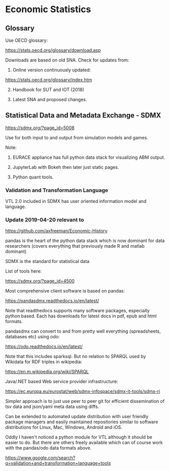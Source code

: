# Economic Statistics

## Glossary

Use OECD glossary:

https://stats.oecd.org/glossary/download.asp

Downloads are based on old SNA. Check for updates from:

1. Online version continuously updated:

https://stats.oecd.org/glossary/index.htm

2. Handbook for SUT and IOT (2018)

3. Latest SNA and proposed changes.

## Statistical Data and Metadata Exchange - SDMX

https://sdmx.org/?page_id=5008

Use for both input to and output from simulation models and games.

Note:

1. EURACE appliance has full python data stack for visualizing ABM output.

2. JupyterLab with Bokeh then later just static pages.

3. Python quant tools.

### Validation and Transformation Language

VTL 2.0 included in SDMX has user oriented information model and language.

### Update 2019-04-20 relevant to

https://github.com/axfreeman/Economic-History

pandas is the heart of the python data stack which is now dominant for data researchers (covers everything that previously made R and matlab dominant)

SDMX is the standard for statistical data

List of tools here:

https://sdmx.org/?page_id=4500

Most comprehensive client software is based on pandas:

https://pandasdmx.readthedocs.io/en/latest/

Note that readthedocs supports many software packages, especially python based. Each has downloads for latest docs in pdf, epub and html formats. 

pandasdmx can convert to and from pretty well everything (spreadsheets, databases etc) using odo:

https://odo.readthedocs.io/en/latest/

Note that this includes sparksql. But no relation to SPARQL used by Wikidata for RDF triples in wikipedia:

https://en.m.wikipedia.org/wiki/SPARQL

Java/.NET based Web service provider infrastructure:

https://ec.europa.eu/eurostat/web/sdmx-infospace/sdmx-it-tools/sdmx-ri

Simpler approach is to just use peer to peer git for efficient dissemination of tsv data and json/yaml meta data using diffs.

Can be extended to automated update distribution with user friendly package managers and easily maintained repositories similar to software distributions for Linux, Mac, Windows, Android and iOS.

Oddly I haven't noticed a python module for VTL although it should be easier to do. But there are others freely available which can of course work with the pandas/odo data formats above.

https://www.google.com/search?q=validation+and+transformation+language+tools

